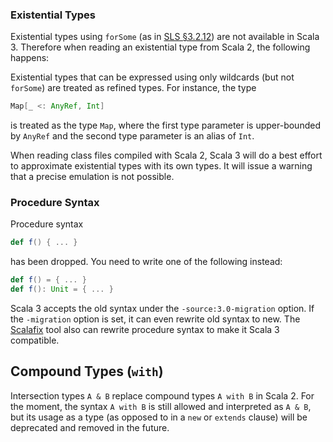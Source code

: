 
### Existential Types

Existential types using `forSome` (as in [SLS §3.2.12](https://www.scala-lang.org/files/archive/spec/2.13/03-types.html#existential-types)) are not available in Scala 3.
Therefore when reading an existential type from Scala 2, the following happens:

Existential types that can be expressed using only wildcards (but not
`forSome`) are treated as refined types.
For instance, the type
```scala
Map[_ <: AnyRef, Int]
```
is treated as the type `Map`, where the first type parameter
is upper-bounded by `AnyRef` and the second type parameter is an alias
of `Int`.

When reading class files compiled with Scala 2, Scala 3 will do a best
effort to approximate existential types with its own types. It will
issue a warning that a precise emulation is not possible.

### Procedure Syntax

Procedure syntax
```scala
def f() { ... }
```
has been dropped. You need to write one of the following instead:
```scala
def f() = { ... }
def f(): Unit = { ... }
```
Scala 3 accepts the old syntax under the `-source:3.0-migration` option.
If the `-migration` option is set, it can even rewrite old syntax to new.
The [Scalafix](https://scalacenter.github.io/scalafix/) tool also
can rewrite procedure syntax to make it Scala 3 compatible.

## Compound Types (`with`)

Intersection types `A & B` replace compound types `A with B` in Scala 2.
For the moment, the syntax `A with B` is still allowed and interpreted as `A & B`, but its usage as a type (as opposed to in a `new` or `extends` clause) will be deprecated and removed in the future.
